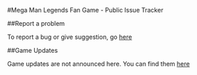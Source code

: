 #Mega Man Legends Fan Game - Public Issue Tracker

##Report a problem

To report a bug or give suggestion, go [here](../../issues)

##Game Updates

Game updates are not announced here. You can find them [here](http://www.jericdy.com/games/rockmandashfangame/)


